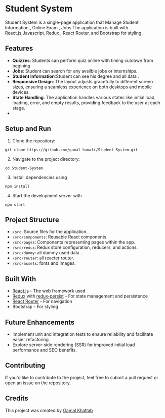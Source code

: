 # Student System

Student System is a single-page application that Manage Student Information , Online Exam , Jobs The application is built with React.js,Javascript, Redux , React Router, and Bootstrap for styling.

## Features

- **Quizzes**: Students can perform quiz online with timing cutdown from begining.
- **Jobs**: Student can search for any availble jobs or internships.
- **Student Information**:Student can see his degree and all data  .
- **Responsive Design**: The layout adjusts gracefully to different screen sizes, ensuring a seamless experience on both desktops and mobile devices.
- **State Handling**: The application handles various states like initial load, loading, error, and empty results, providing feedback to the user at each stage.
- 
## Setup and Run

1. Clone the repository:

```
git clone https://github.com/gamal-hanafi/Student-System.git
```

2. Navigate to the project directory:

```
cd Student-System
```

3. Install dependencies using

```
npm install
```

4. Start the development server with

```
npm start
```

## Project Structure

- `/src`: Source files for the application.
- `/src/components`: Reusable React components.
- `/src/pages`: Components representing pages within the app.
- `/src/redux`: Redux store configuration, reducers, and actions.
- `/src/dummy`: all dummy used data .
- `/src/router`: all reacter router.
- `/src/assets`: fonts and images.

## Built With

- [React.js](https://reactjs.org/) - The web framework used
- [Redux](https://redux.js.org/) with [redux-persist](https://github.com/rt2zz/redux-persist) - For state management and persistence
- [React Router](https://reactrouter.com/) - For navigation
- Bootstrap - For styling 

## Future Enhancements

- Implement unit and integration tests to ensure reliability and facilitate easier refactoring.
- Explore server-side rendering (SSR) for improved initial load performance and SEO benefits.

## Contributing

If you'd like to contribute to the project, feel free to submit a pull request or open an issue on the repository.

## Credits

This project was created by [Gamal Khattab](https://github.com/gamal-hanafi)
